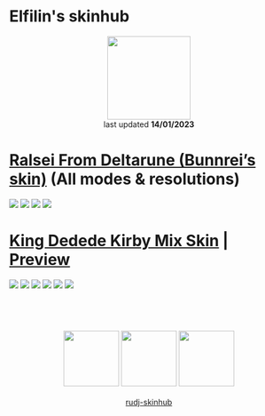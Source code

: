 # Elfilin's skinhub
<p align="center">
<a href="https://osu.ppy.sh/users/12640485">
  <img src="https://a.ppy.sh/12640485"  
       width="150"
       height="150"></a>
<br>
last updated <b>14/01/2023</b>
</p>

# [Ralsei From Deltarune (Bunnrei’s skin)](https://github.com/ryancranie/skinhub/raw/tyfh/player/elfilin/ralseifromdeltarune.osk) (All modes & resolutions)
[![](https://i.imgur.com/9YeZdjg.png)](https://github.com/ryancranie/skinhub/raw/tyfh/player/elfilin/ralseifromdeltarune.osk)
[![](https://i.imgur.com/RJ84OpF.png)](https://github.com/ryancranie/skinhub/raw/tyfh/player/elfilin/ralseifromdeltarune.osk)
[![](https://i.imgur.com/l5r0X8a.png)](https://github.com/ryancranie/skinhub/raw/tyfh/player/elfilin/ralseifromdeltarune.osk)
[![](https://i.imgur.com/QltiPTc.png)](https://github.com/ryancranie/skinhub/raw/tyfh/player/elfilin/ralseifromdeltarune.osk)

# [King Dedede Kirby Mix Skin](https://github.com/ryancranie/skinhub/raw/tyfh/player/elfilin/King%20Dedede%20Kirby%20Mix%20Skin.osk) | [Preview](https://youtu.be/Qfaevdz2vTE)
[![](https://i.imgur.com/5jmjpAd.png)](https://github.com/ryancranie/skinhub/raw/tyfh/player/elfilin/King%20Dedede%20Kirby%20Mix%20Skin.osk)
[![](https://i.imgur.com/nAoUUeD.png)](https://github.com/ryancranie/skinhub/raw/tyfh/player/elfilin/King%20Dedede%20Kirby%20Mix%20Skin.osk)
[![](https://i.imgur.com/PQo1e0D.png)](https://github.com/ryancranie/skinhub/raw/tyfh/player/elfilin/King%20Dedede%20Kirby%20Mix%20Skin.osk)
[![](https://i.imgur.com/Diq2RPH.png)](https://github.com/ryancranie/skinhub/raw/tyfh/player/elfilin/King%20Dedede%20Kirby%20Mix%20Skin.osk)
[![](https://i.imgur.com/KjcqnWG.png)](https://github.com/ryancranie/skinhub/raw/tyfh/player/elfilin/King%20Dedede%20Kirby%20Mix%20Skin.osk)
[![](https://i.imgur.com/M7r49ij.png)](https://github.com/ryancranie/skinhub/raw/tyfh/player/elfilin/King%20Dedede%20Kirby%20Mix%20Skin.osk)

#
<p align="center">
  <br></br>
  <a href="https://www.twitch.tv/bandanawdee">
  <img src="https://i.imgur.com/HM030lk.png" 
       width="100" 
       height="100"></a>
  <a href="https://www.youtube.com/channel/UCeHGgOawQTMK5VZSYMyOSUg">
  <img src="https://i.imgur.com/YWbDUUy.png"  
       width="100" 
       height="100"></a>
  <a href="https://twitter.com/elfilin_osu">
  <img src="https://i.imgur.com/PUQ5uWf.png" 
       width="100" 
       height="100"></a>
  <br></br>
  <a href="README.md">rudj-skinhub</a>
 </p>

